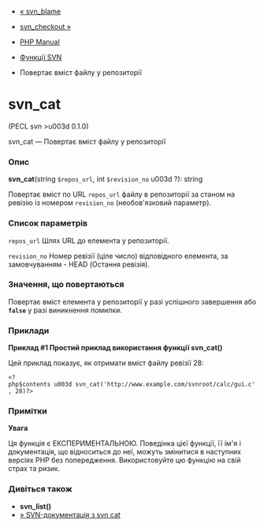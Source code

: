 - [« svn_blame](function.svn-blame.md)
- [svn_checkout »](function.svn-checkout.md)

- [PHP Manual](index.md)
- [Функції SVN](ref.svn.md)
- Повертає вміст файлу у репозиторії

# svn_cat

(PECL svn \>u003d 0.1.0)

svn_cat — Повертає вміст файлу у репозиторії

### Опис

**svn_cat**(string `$repos_url`, int `$revision_no` u003d ?): string

Повертає вміст по URL `repos_url` файлу в репозиторії за
станом на ревізію із номером `revision_no` (необов'язковий параметр).

### Список параметрів

`repos_url`
Шлях URL до елемента у репозиторії.

`revision_no`
Номер ревізії (ціле число) відповідного елемента, за замовчуванням -
HEAD (Остання ревізія).

### Значення, що повертаються

Повертає вміст елемента у репозиторії у разі успішного
завершення або **`false`** у разі виникнення помилки.

### Приклади

**Приклад #1 Простий приклад використання функції svn_cat()**

Цей приклад показує, як отримати вміст файлу ревізії 28:

` <?php$contents u003d svn_cat('http://www.example.com/svnroot/calc/gui.c', 28)?> `

### Примітки

**Увага**

Ця функція є ЕКСПЕРИМЕНТАЛЬНОЮ. Поведінка цієї функції, її ім'я
і документація, що відноситься до неї, можуть змінитися в наступних версіях
PHP без попередження. Використовуйте цю функцію на свій страх та ризик.

### Дивіться також

- **svn_list()**
- [» SVN-документація з svn
cat](http://svnbook.red-bean.com/en/1.2/svn.ref.svn.c.cat.md)
